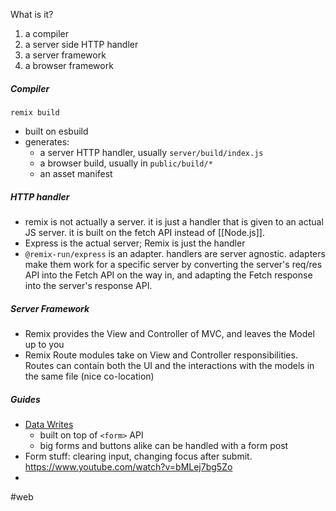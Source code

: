 What is it?
1. a compiler
2. a server side HTTP handler
3. a server framework
4. a browser framework

##### Compiler
`remix build`
- built on esbuild
- generates:
	- a server HTTP handler, usually `server/build/index.js`
	- a browser build, usually in `public/build/*`
	- an asset manifest

##### HTTP handler
- remix is not actually a server. it is just a handler that is given to an actual JS server. it is built on the fetch API instead of [[Node.js]].
- Express is the actual server; Remix is just the handler
- `@remix-run/express`
is an adapter. handlers are server agnostic. adapters make them work for a specific server by converting the server's req/res API into the Fetch API on the way in, and adapting the Fetch response into the server's response API.


##### Server Framework
- Remix provides the View and Controller of MVC, and leaves the Model up to you
- Remix Route modules take on View and Controller responsibilities. Routes can contain both the UI and the interactions with the models in the same file (nice co-location)


##### Guides
- [Data Writes](https://remix.run/docs/en/v1/guides/data-writes#html-form-post)
	- built on top of `<form>` API
	- big forms and buttons alike can be handled with a form post
- Form stuff: clearing input, changing focus after submit. https://www.youtube.com/watch?v=bMLej7bg5Zo
- 


#web